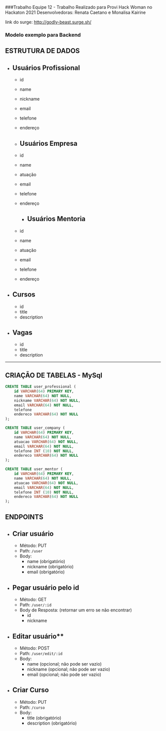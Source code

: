 ###Trabalho Equipe 12 - Trabalho Realizado para Provi Hack Woman no Hackaton 2021
Desenvolvedoras: Renata Caetano e Monalisa Kairine

link do surge: http://godly-beast.surge.sh/

### Modelo exemplo para Backend


## ESTRUTURA DE DADOS  
  
* ## Usuários Profissional 
  * id
  * name
  * nickname 
  * email
  * telefone
  * endereço

  * ## Usuários Empresa 
  * id
  * name
  * atuação
  * email
  * telefone
  * endereço

    * ## Usuários Mentoria 
  * id
  * name
  * atuação
  * email
  * telefone
  * endereço

* ## Cursos
  * id
  * title
  * description

* ## Vagas 
  * id
  * title
  * description
---

## CRIAÇÃO DE TABELAS - MySql

```sql
CREATE TABLE user_professional (
    id VARCHAR(64) PRIMARY KEY,
    name VARCHAR(64) NOT NULL,
    nickname VARCHAR(64) NOT NULL,
    email VARCHAR(64) NOT NULL,
    telefone
    endereco VARCHAR(64) NOT NULL
);
```
```sql
CREATE TABLE user_company (
    id VARCHAR(64) PRIMARY KEY,
    name VARCHAR(64) NOT NULL,
    atuacao VARCHAR(64) NOT NULL,
    email VARCHAR(64) NOT NULL,
    telefone INT (10) NOT NULL,
    endereco VARCHAR(64) NOT NULL
);
```

```sql
CREATE TABLE user_mentor (
    id VARCHAR(64) PRIMARY KEY,
    name VARCHAR(64) NOT NULL,
    atuacao VARCHAR(64) NOT NULL,
    email VARCHAR(64) NOT NULL,
    telefone INT (10) NOT NULL,
    endereco VARCHAR(64) NOT NULL
);

```

## ENDPOINTS 

* ## Criar usuário
  * Método: PUT
  * Path: `/user`
  * Body:
    * name (obrigatório)
    * nickname (obrigatório)
    * email (obrigatório)

* ## Pegar usuário pelo id
  * Método: GET
  * Path: `/user/:id`
  * Body de Resposta: (retornar um erro se não encontrar)
    * id
    * nickname


* ## Editar usuário**
  * Método: POST
  * Path: `/user/edit/:id`
  * Body:
    * name (opcional; não pode ser vazio)
    * nickname (opcional; não pode ser vazio)
    * email (opcional; não pode ser vazio)


* ## Criar Curso
  * Método: PUT
  * Path: `/curso`
  * Body:
    * title (obrigatório)
    * description (obrigatório)
   







